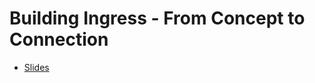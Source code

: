 # Building Ingress - From Concept to Connection
- [Slides](BuildingIngress-FromConcepttoConnection(StirTrek2023).pdf)